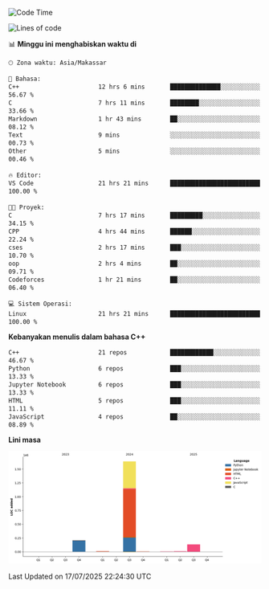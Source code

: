 <!--START_SECTION:waka-->
![Code Time](http://img.shields.io/badge/Code%20Time-350%20hrs%2013%20mins-blue)

![Lines of code](https://img.shields.io/badge/Sejak%20Hello%20World%20aku%20telah%20menulis-2.0%20million%20baris%20kode-blue)

📊 **Minggu ini menghabiskan waktu di** 

```text
🕑︎ Zona waktu: Asia/Makassar

💬 Bahasa: 
C++                      12 hrs 6 mins       ██████████████░░░░░░░░░░░   56.67 % 
C                        7 hrs 11 mins       ████████░░░░░░░░░░░░░░░░░   33.66 % 
Markdown                 1 hr 43 mins        ██░░░░░░░░░░░░░░░░░░░░░░░   08.12 % 
Text                     9 mins              ░░░░░░░░░░░░░░░░░░░░░░░░░   00.73 % 
Other                    5 mins              ░░░░░░░░░░░░░░░░░░░░░░░░░   00.46 % 

🔥 Editor: 
VS Code                  21 hrs 21 mins      █████████████████████████   100.00 % 

🐱‍💻 Proyek: 
C                        7 hrs 17 mins       █████████░░░░░░░░░░░░░░░░   34.15 % 
CPP                      4 hrs 44 mins       ██████░░░░░░░░░░░░░░░░░░░   22.24 % 
cses                     2 hrs 17 mins       ███░░░░░░░░░░░░░░░░░░░░░░   10.70 % 
oop                      2 hrs 4 mins        ██░░░░░░░░░░░░░░░░░░░░░░░   09.71 % 
Codeforces               1 hr 21 mins        ██░░░░░░░░░░░░░░░░░░░░░░░   06.40 % 

💻 Sistem Operasi: 
Linux                    21 hrs 21 mins      █████████████████████████   100.00 % 
```

**Kebanyakan menulis dalam bahasa C++** 

```text
C++                      21 repos            ████████████░░░░░░░░░░░░░   46.67 % 
Python                   6 repos             ███░░░░░░░░░░░░░░░░░░░░░░   13.33 % 
Jupyter Notebook         6 repos             ███░░░░░░░░░░░░░░░░░░░░░░   13.33 % 
HTML                     5 repos             ███░░░░░░░░░░░░░░░░░░░░░░   11.11 % 
JavaScript               4 repos             ██░░░░░░░░░░░░░░░░░░░░░░░   08.89 % 
```



**Lini masa**

![Lines of Code chart](https://raw.githubusercontent.com/yusuf601/yusuf601/main/assets/bar_graph.png)


 Last Updated on 17/07/2025 22:24:30 UTC
<!--END_SECTION:waka-->


